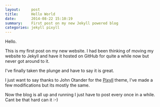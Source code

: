 ```yaml
---
layout:     post
title:      Hello World
date:       2014-08-22 15:10:19
summary:    First post on my new Jekyll powered blog
categories: jekyll pixyll
---
```


Hello.

This is my first post on my new website. I had been thinking of moving my website to Jekyll and have it hosted on GitHub for quite a while now but never got around to it.

I've finally taken the plunge and have to say it is great.

I just want to say thanks to John Otander for the [Pixyll](https://github.com/johnotander/pixyll) theme, I've made a few modifications but its mostly the same.

Now the blog is all up and running I just have to post every once in a while. Cant be that hard can it :-)
